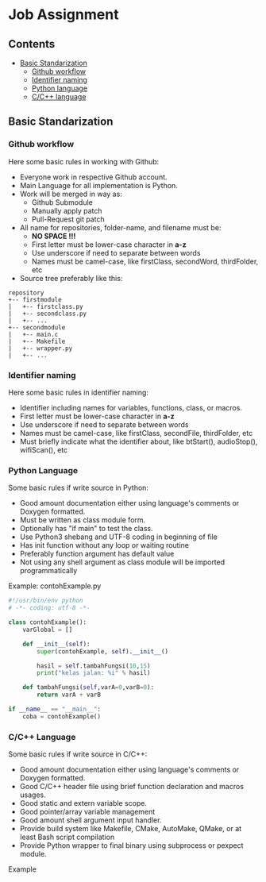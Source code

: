# Job Assignment

## Contents
- [Basic Standarization](https://github.com/mekatronik-achmadi/md_tutorial/blob/master/internship/task_0/jobs.md#basic-standarization)
	+ [Github workflow](https://github.com/mekatronik-achmadi/md_tutorial/blob/master/internship/task_0/jobs.md#github-workflow)
	+ [Identifier naming](https://github.com/mekatronik-achmadi/md_tutorial/blob/master/internship/task_0/jobs.md#identifier-naming)
	+ [Python language](https://github.com/mekatronik-achmadi/md_tutorial/blob/master/internship/task_0/jobs.md#python-language)
	+ [C/C++ language]()
	
## Basic Standarization

### Github workflow

Here some basic rules in working with Github:
- Everyone work in respective Github account.
- Main Language for all implementation is Python.
- Work will be merged in way as:
	+ Github Submodule
	+ Manually apply patch
	+ Pull-Request git patch
- All name for repositories, folder-name, and filename must be:
	+ **NO SPACE !!!**
	+ First letter must be lower-case character in **a-z**
	+ Use underscore if need to separate between words
	+ Names must be camel-case, like firstClass, secondWord, thirdFolder, etc
- Source tree preferably like this:
~~~
repository
+-- firstmodule
|   +-- firstclass.py
|   +-- secondclass.py
|   +-- ...
+-- secondmodule
|   +-- main.c
|   +-- Makefile
|   +-- wrapper.py
|   +-- ...	
~~~

### Identifier naming

Here some basic rules in identifier naming:
- Identifier including names for variables, functions, class, or macros.
- First letter must be lower-case character in **a-z**
- Use underscore if need to separate between words
- Names must be camel-case, like firstClass, secondFile, thirdFolder, etc
- Must briefly indicate what the identifier about, like btStart(), audioStop(), wifiScan(), etc

### Python Language

Some basic rules if write source in Python:
- Good amount documentation either using language's comments or Doxygen formatted.
- Must be written as class module form.
- Optionally has "if main" to test the class.
- Use Python3 shebang and UTF-8 coding in beginning of file
- Has init function without any loop or waiting routine
- Preferably function argument has default value
- Not using any shell argument as class module will be imported programmatically

Example: contohExample.py

~~~python
#!/usr/bin/env python
# -*- coding: utf-8 -*-

class contohExample():
    varGlobal = []

    def __init__(self):
        super(contohExample, self).__init__()

        hasil = self.tambahFungsi(10,15)
        print("kelas jalan: %i" % hasil)

    def tambahFungsi(self,varA=0,varB=0):
        return varA + varB

if __name__ == "__main__":
    coba = contohExample()
~~~

### C/C++ Language

Some basic rules if write source in C/C++:
- Good amount documentation either using language's comments or Doxygen formatted.
- Good C/C++ header file using brief function declaration and macros usages.
- Good static and extern variable scope.
- Good pointer/array variable management
- Good amount shell argument input handler.
- Provide build system like Makefile, CMake, AutoMake, QMake, or at least Bash script compilation
- Provide Python wrapper to final binary using subprocess or pexpect module.

Example